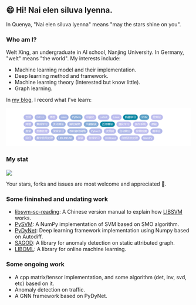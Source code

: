 ## :smile: Hi! Nai elen siluva lyenna.

In Quenya, "Nai elen siluva lyenna" means "may the stars shine on you".

### Who am I?

Welt Xing, an undergraduate in AI school, Nanjing University. In Germany, "welt" means "the world". My interests include:

- Machine learning model and their implementation.
- Deep learning method and framework.
- Machine learning theory (Interested but know little).
- Graph learning.

In [my blog](https://welts.xyz), I record what I've learn:

<img src="tags.png" alt="1" style="zoom:67%;" />

### My stat

<img align="center" src="https://github-readme-stats.vercel.app/api?username=Kaslanarian&show_icons=true&count_private=true&hide=prs&theme=radical" border=0>

Your stars, forks and issues are most welcome and appreciated :partying_face:.

### Some fininshed and undating work

- [libsvm-sc-reading](https://github.com/Kaslanarian/libsvm-sc-reading): A Chinese version manual to explain how [LIBSVM](https://github.com/cjlin1/libsvm) works.
- [PySVM](https://github.com/Kaslanarian/PySVM): A NumPy implementation of SVM based on SMO algorithm.
- [PyDyNet](https://github.com/Kaslanarian/PyDyNet): Deep learning framework implementation using Numpy based on Autodiff.
- [SAGOD](https://github.com/Kaslanarian/SAGOD): A library for anomaly detection on static attributed graph.
- [LIBOML](https://github.com/Kaslanarian/liboml): A library for online machine learning.

### Some ongoing work

- A cpp matrix/tensor implementation, and some algorithm (det, inv, svd, etc) based on it.
- Anomaly detection on traffic.
- A GNN framework based on PyDyNet.
